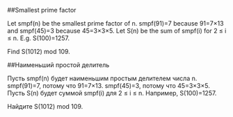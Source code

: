 ##Smallest prime factor


Let smpf(n) be the smallest prime factor of n.
smpf(91)=7 because 91=7×13 and smpf(45)=3 because 45=3×3×5.
Let S(n) be the sum of smpf(i) for 2 ≤ i ≤ n.
E.g. S(100)=1257.


Find S(1012) mod 109.

##Наименьший простой делитель


Пусть smpf(n) будет наименьшим простым делителем числа n.
smpf(91)=7, потому что 91=7×13.
smpf(45)=3, потому что 45=3×3×5.
Пусть S(n) будет суммой smpf(i) для 2 ≤ i ≤ n.
Например, S(100)=1257.


Найдите S(1012) mod 109.

